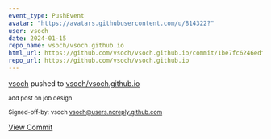 ```yaml
---
event_type: PushEvent
avatar: "https://avatars.githubusercontent.com/u/814322?"
user: vsoch
date: 2024-01-15
repo_name: vsoch/vsoch.github.io
html_url: https://github.com/vsoch/vsoch.github.io/commit/1be7fc6246edf51482c9331e5e2eb46dd6c8a27c
repo_url: https://github.com/vsoch/vsoch.github.io
---
```


<a href='https://github.com/vsoch' target='_blank'>vsoch</a> pushed to <a href='https://github.com/vsoch/vsoch.github.io' target='_blank'>vsoch/vsoch.github.io</a>

<small>add post on job design

Signed-off-by: vsoch <vsoch@users.noreply.github.com></small>

<a href='https://github.com/vsoch/vsoch.github.io/commit/1be7fc6246edf51482c9331e5e2eb46dd6c8a27c' target='_blank'>View Commit</a>